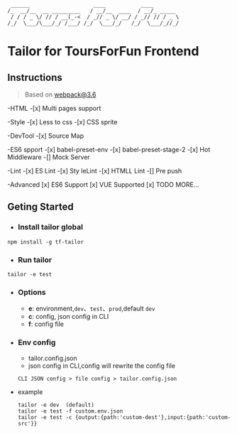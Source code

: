 ```
 ______                    ____           ____
/_  __/__  __ _________   / __/__  ____  / __/_ _____
 / / / _ \/ // / __(_-<  / _// _ \/ __/ / _// // / _ \
/_/  \___/\___/_/ /___/ /_/  \___/_/   /_/  \___/_//_/
```

# Tailor for ToursForFun Frontend

## Instructions
>Based on webpack@3.6

-HTML
	-[x] Multi pages support

-Style
	-[x] Less to css
	-[x] CSS sprite

-DevTool
	-[x] Source Map

-ES6 spport
	-[x] babel-preset-env
	-[x] babel-preset-stage-2
	-[x] Hot Middleware
	-[] Mock Server

-Lint
	-[x] ES Lint
	-[x] Sty leLint
	-[x] HTMLL Lint
	-[] Pre push

-Advanced
	[x] ES6 Support
	[x] VUE Supported
	[x] TODO MORE...


## Geting Started
- ### Install tailor global

```
npm install -g tf-tailor
```

- ### Run tailor

```
tailor -e test
```

- ### Options
	- **e**: environment,`dev`、`test`、`prod`,default `dev`
	- **c**: config, json config in CLI
	- **f**: config file

- ### Env config
	- tailor.config.json
	- json config in CLI,config will rewrite the config file

	```
	CLI JSON config > file config > tailor.config.json
	```
- example

	```
	tailor -e dev  (default)
	tailor -e test -f custom.env.json
	tailor -e test -c {output:{path:'custom-dest'},input:{path:'custom-src'}}
	```
